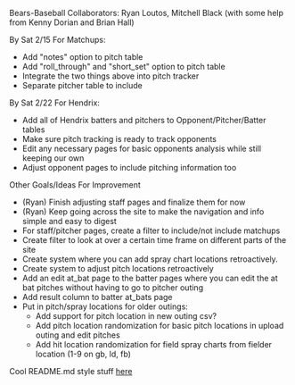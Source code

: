 Bears-Baseball
Collaborators: Ryan Loutos, Mitchell Black (with some help from Kenny Dorian and Brian Hall)

By Sat 2/15 For Matchups:
- Add "notes" option to pitch table 
- Add "roll_through" and "short_set" option to pitch table
- Integrate the two things above into pitch tracker
- Separate pitcher table to include 

By Sat 2/22 For Hendrix:
- Add all of Hendrix batters and pitchers to Opponent/Pitcher/Batter tables
- Make sure pitch tracking is ready to track opponents
- Edit any necessary pages for basic opponents analysis while still keeping our own
- Adjust opponent pages to include pitching information too

Other Goals/Ideas For Improvement
- (Ryan) Finish adjusting staff pages and finalize them for now
- (Ryan) Keep going across the site to make the navigation and info simple and easy to digest
- For staff/pitcher pages, create a filter to include/not include matchups
- Create filter to look at over a certain time frame on different parts of the site
- Create system where you can add spray chart locations retroactively. 
- Create system to adjust pitch locations retroactively
- Add an edit at_bat page to the batter pages where you can edit the at bat pitches without having to go to pitcher outing
- Add result column to batter at_bats page
- Put in pitch/spray locations for older outings:
  - Add support for pitch location in new outing csv?
  - Add pitch location randomization for basic pitch locations in upload outing and edit pitches
  - Add hit location randomization for field spray charts from fielder location (1-9 on gb, ld, fb)

Cool README.md style stuff [here](https://help.github.com/en/github/writing-on-github/basic-writing-and-formatting-syntax)
